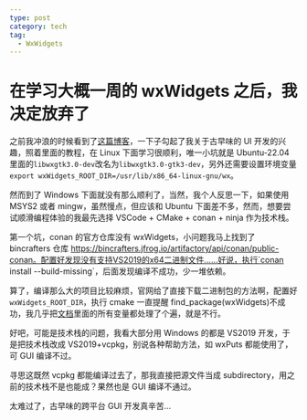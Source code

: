 ```yaml
---
type: post
category: tech
tag:
  - WxWidgets
---
```


# 在学习大概一周的 wxWidgets 之后，我决定放弃了

之前我冲浪的时候看到了[这篇博客](https://zetcode.com/gui/wxwidgets)，一下子勾起了我关于古早味的 UI 开发的兴趣，照着里面的教程，在 Linux 下面学习很顺利，唯一小坑就是 Ubuntu-22.04 里面的`libwxgtk3.0-dev`改名为`libwxgtk3.0-gtk3-dev`，另外还需要设置环境变量`export wxWidgets_ROOT_DIR=/usr/lib/x86_64-linux-gnu/wx`。

然而到了 Windows 下面就没有那么顺利了，当然，我个人反思一下，如果使用 MSYS2 或者 mingw，虽然慢点，但应该和 Ubuntu 下面差不多，然而，想要尝试顺滑编程体验的我最先选择 VSCode + CMake + conan + ninja 作为技术栈。

第一个坑，conan 的官方仓库没有 wxWidgets，小问题我马上找到了 bincrafters 仓库 https://bincrafters.jfrog.io/artifactory/api/conan/public-conan。配置好发现没有支持VS2019的x64二进制文件......好说，执行`conan install --build-missing`，后面发现编译不成功，少一堆依赖。

算了，编译那么大的项目比较麻烦，官网给了直接下载二进制包的方法啊，配置好`wxWidgets_ROOT_DIR`，执行 cmake 一直提醒 find_package(wxWidgets)不成功，我几乎把[文档](https://docs.wxwidgets.org/trunk/overview_cmake.html)里面的所有变量都处理了个遍，就是不行。

好吧，可能是技术栈的问题，我看大部分用 Windows 的都是 VS2019 开发，于是把技术栈改成 VS2019+vcpkg，别说各种帮助方法，如 wxPuts 都能使用了，可 GUI 编译不过。

寻思这既然 vcpkg 都能编译过去了，那我直接把源文件当成 subdirectory，用之前的技术栈不是也能成？果然也是 GUI 编译不通过。

太难过了，古早味的跨平台 GUI 开发真辛苦...
